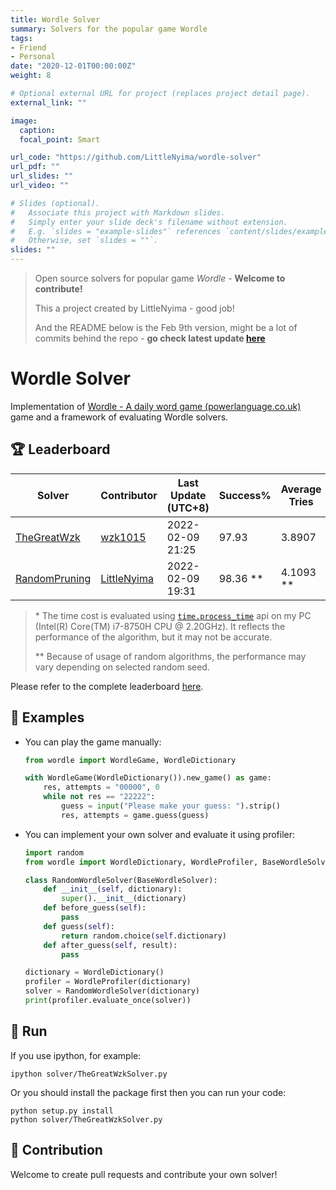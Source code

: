 ```yaml
---
title: Wordle Solver
summary: Solvers for the popular game Wordle
tags:
- Friend
- Personal
date: "2020-12-01T00:00:00Z"
weight: 8

# Optional external URL for project (replaces project detail page).
external_link: ""

image:
  caption: 
  focal_point: Smart

url_code: "https://github.com/LittleNyima/wordle-solver"
url_pdf: ""
url_slides: ""
url_video: ""

# Slides (optional).
#   Associate this project with Markdown slides.
#   Simply enter your slide deck's filename without extension.
#   E.g. `slides = "example-slides"` references `content/slides/example-slides.md`.
#   Otherwise, set `slides = ""`.
slides: ""
---
```




> Open source solvers for popular game *Wordle* - **Welcome to contribute!**
>
> This a project created by LittleNyima - good job!
>
> And the README below is the Feb 9th version, might be a lot of commits behind the repo - **go check latest update [here](https://github.com/LittleNyima/wordle-solver)**



# Wordle Solver

Implementation of [Wordle - A daily word game (powerlanguage.co.uk)](https://www.powerlanguage.co.uk/wordle/) game and a framework of evaluating Wordle solvers.



## :trophy: Leaderboard

| Solver                                               | Contributor                                   | Last Update (UTC+8) | Success%   | Average Tries | Time Cost \* |
| ---------------------------------------------------- | --------------------------------------------- | ------------------- | ---------- | ------------- | ------------ |
| [TheGreatWzk](solver/TheGreatWzkSolver.py)           | [wzk1015](https://github.com/wzk1015)         | 2022-02-09 21:25    | 97.93      | 3.8907        | 13.4844      |
| [RandomPruning](solver/RandomPruningWordleSolver.py) | [LittleNyima](https://github.com/LittleNyima) | 2022-02-09 19:31    | 98.36 \*\* | 4.1093 \*\*   | 27.1875      |

> \* The time cost is evaluated using [`time.process_time`](https://docs.python.org/3/library/time.html#time.process_time) api on my PC (Intel(R) Core(TM) i7-8750H CPU @ 2.20GHz). It reflects the performance of the algorithm, but it may not be accurate.
>
> \*\* Because of usage of random algorithms, the performance may vary depending on selected random seed.

Please refer to the complete leaderboard [here](LEADERBOARD.md).

## :monkey: Examples

- You can play the game manually:

  ```python
  from wordle import WordleGame, WordleDictionary
  
  with WordleGame(WordleDictionary()).new_game() as game:
      res, attempts = "00000", 0
      while not res == "22222":
          guess = input("Please make your guess: ").strip()
          res, attempts = game.guess(guess)
  ```

- You can implement your own solver and evaluate it using profiler:

  ```python
  import random
  from wordle import WordleDictionary, WordleProfiler, BaseWordleSolver
  
  class RandomWordleSolver(BaseWordleSolver):
      def __init__(self, dictionary):
          super().__init__(dictionary)
      def before_guess(self):
          pass
      def guess(self):
          return random.choice(self.dictionary)
      def after_guess(self, result):
          pass
  
  dictionary = WordleDictionary()
  profiler = WordleProfiler(dictionary)
  solver = RandomWordleSolver(dictionary)
  print(profiler.evaluate_once(solver))
  ```

## :running: Run

If you use ipython, for example:

```shell
ipython solver/TheGreatWzkSolver.py
```

Or you should install the package first then you can run your code:

```shell
python setup.py install
python solver/TheGreatWzkSolver.py
```

## :raising_hand: Contribution

Welcome to create pull requests and contribute your own solver!
